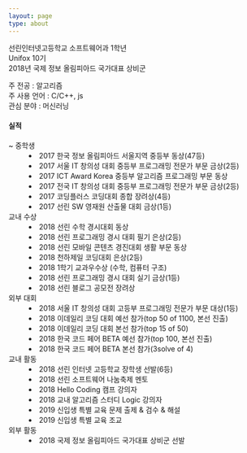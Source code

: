 ```yaml
---
layout: page
type: about
---
```


<p>
  선린인터넷고등학교 소프트웨어과 1학년<br>
  Unifox 10기<br>
  2018년 국제 정보 올림피아드 국가대표 상비군
</p>

<p>
  주 전공 : 알고리즘<br>
  주 사용 언어 : C/C++, js<br>
  관심 분야 : 머신러닝
</p>

<p>
  <h4>실적</h4>
  <dl>
    <dt>~ 중학생</dt>
    <dd>
        <li>2017 한국 정보 올림피아드 서울지역 중등부 동상(47등)</li>
        <li>2017 서울 IT 창의성 대회 중등부 프로그래밍 전문가 부문 금상(2등)</li>
        <li>2017 ICT Award Korea 중등부 알고리즘 프로그래밍 부문 동상</li>
        <li>2017 전국 IT 창의성 대회 중등부 프로그래밍 전문가 부문 금상(2등)</li>
        <li>2017 코딩플러스 코딩대회 종합 장려상(4등)</li>
        <li>2017 선린 SW 영재원 산출물 대회 금상(1등)</li>
    </dd>
    <dt>교내 수상</dt>
    <dd>
        <li>2018 선린 수학 경시대회 동상</li>
        <li>2018 선린 프로그래밍 경시 대회 필기 은상(2등)</li>
        <li>2018 선린 모바일 콘텐츠 경진대회 생활 부문 동상</li>
        <li>2018 천하제일 코딩대회 은상(2등)</li>
        <li>2018 1학기 교과우수상 (수학, 컴퓨터 구조)</li>
        <li>2018 선린 프로그래밍 경시 대회 실기 금상(1등)</li>
        <li>2018 선린 블로그 공모전 장려상</li>
    </dd>
    <dt>외부 대회</dt>
    <dd>
        <li>2018 서울 IT 창의성 대회 고등부 프로그래밍 전문가 부문 대상(1등)</li>
        <li>2018 이데일리 코딩 대회 예선 참가(top 50 of 1100, 본선 진출)</li>
        <li>2018 이데일리 코딩 대회 본선 참가(top 15 of 50)</li>
        <li>2018 한국 코드 페어 BETA 예선 참가(top 100, 본선 진출)</li>
        <li>2018 한국 코드 페어 BETA 본선 참가(3solve of 4)</li>
    </dd>
    <dt>교내 활동</dt>
    <dd>
        <li>2018 선린 인터넷 고등학교 장학생 선발(6등)</li>
        <li>2018 선린 소프트웨어 나눔축제 멘토</li>
        <li>2018 Hello Coding 캠프 강의자</li>
        <li>2018 교내 알고리즘 스터디 Logic 강의자</li>
        <li>2019 신입생 특별 교육 문제 출제 &amp; 검수 &amp; 해설</li>
        <li>2019 신입생 특별 교육 조교</li>
    </dd>
    <dt>외부 활동</dt>
    <dd>
        <li>2018 국제 정보 올림피아드 국가대표 상비군 선발</li>
    </dd>
  </dl>

</p>
